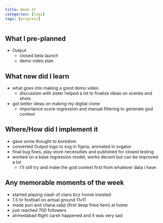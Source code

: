 ```yaml
---
title: Week 47
categories: [logs]
tags: [progress]
---
```


## What I pre-planned

- Output
    - closed beta launch
    - demo video plan

## What new did I learn

- what goes into making a good demo video
    - discussion with sister helped a lot to finalize ideas on scenes and shots
- got better ideas on making my digital clone
    - importance score regression and manual filtering to generate god context

## Where/How did I implement it

- gave some thought to boredom
- converted Output logo to svg in figma, animated in svgator
- final bug fixes, play store necessities and published for closed testing
- worked on a base regression model, works decent but can be improved a lot
    - I'll still try and make the god context first from whatever data i have

## Any memorable moments of the week

- started playing clash of clans bcz homie insisted
- 1.5 hr football on actual ground 11v11
- made puri and chana sabji (first deep fried item) at home
- just reached 700 followers
- ahmedabad flight carsh happened and it was very sad